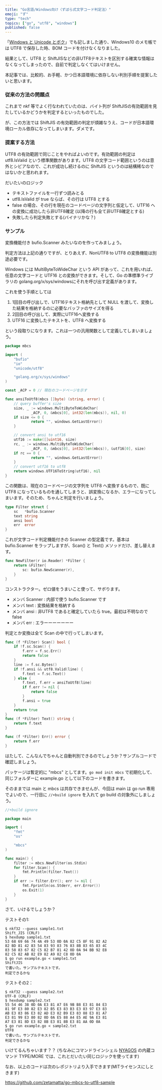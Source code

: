 ```yaml
---
title: "Go言語/Windows向け〈ずぼら式文字コード判定法〉"
emoji: "ず"
type: "tech"
topics: ["go", "utf8", "windows"]
published: false
---
```


「[Windows と Unicode とボク](https://zenn.dev/zetamatta/books/b820d588f4856bcf836c)」でも記しました通り、Windows10 のメモ帳では UTF8 で保存した時、BOM コードを付けなくなりました。

結果として、UTF8 と ShiftJISなどの非UTF8テキストを区別する確実な情報はなくなってしまったので、自前で判定しなくてはいけません。

本記事では、比較的、お手軽、かつ日本語環境に依存しない判別手順を提案したいと思います。

### 従来の方法の問題点

これまで nkf 等でよく行なわれていたのは、バイト列が ShiftJISの有効範囲を見たしているかどうかを判定するといったものでした。

が、この方法では ShiftJIS の有効範囲の判定が煩雑なうえ、コードが日本語環境ローカル依存になってしまいます。ダメです。

### 提案する方法

UTF8 の有効範囲で同じことをやればよいのです。有効範囲の判定は utf8.IsValid という標準関数があります。UTF8 の文字コード範囲というのは意外とシビアなので、これが成功し続けるのに ShiftJIS というのは結構稀なのではないかと思われます。

だいたいのロジック

* テキストファイルを一行ずつ読みとる
* utf8.IsValid が true ならば、その行は UTF8 とする
* false の場合、その行を現在のコードページの文字列と仮定して、UTF16 への変換に成功したら非UTF8確定 (以降の行も全て非UTF8確定とする)
* 失敗したら判定失敗とする(バイナリかな？)

### サンプル

変換機能付き bufio.Scanner みたいなのを作ってみましょう。

判定方法は上記の通りですが、とりあえず、NonUTF8 to UTF8 の変換機能は別途必要です。

Windows には MultiByteToWideChar という API があって、これを用いれば、任意の文字コードと UTF16 との変換ができます。そして、Go の準標準ライブラリの golang.org/x/sys/windowsにそれを呼び出す定義があります。

これを使う手順としては

1. 1回目の呼び出しで、UTF16テキスト格納先として NULL を渡して、変換した結果を格納するのに必要なバッファのサイズを得る
2. 2回目の呼び出して、実際にUTF16へ変換する
3. UTF16 に変換したテキストを、UTF8 へ変換する

という段取りになります。これは一つの汎用関数として定義してしまいましょう。

```go
package mbcs

import (
    "bufio"
    "io"
    "unicode/utf8"

    "golang.org/x/sys/windows"
)

const _ACP = 0 // 現在のコードページを示す

func ansiToUtf8(mbcs []byte) (string, error) {
    // query buffer's size
    size, _ := windows.MultiByteToWideChar(
            _ACP, 0, &mbcs[0], int32(len(mbcs)), nil, 0)
    if size <= 0 {
            return "", windows.GetLastError()
    }

    // convert ansi to utf16
    utf16 := make([]uint16, size)
    rc, _ := windows.MultiByteToWideChar(
            _ACP, 0, &mbcs[0], int32(len(mbcs)), &utf16[0], size)
    if rc == 0 {
            return "", windows.GetLastError()
    }
    // convert utf16 to utf8
    return windows.UTF16ToString(utf16), nil
}
```

この関数は、現在のコードページの文字列を UTF8 へ変換するもので、既に UTF8 になっているものを通してしまうと、誤変換になるか、エラーになってしまいます。そのため、ちゃんと判定を行いましょう。

```go
type Filter struct {
    sc   *bufio.Scanner
    text string
    ansi bool
    err  error
}
```

これが文字コード判定機能付きの Scanner の型定義です。基本は bufio.Scanner をラップしますが、Scan() と Text() メソッドだけ、差し替えます。

```go
func NewFilter(r io.Reader) *Filter {
    return &Filter{
        sc: bufio.NewScanner(r),
    }
}
```

コンストラクター。ゼロ値をうまいこと使って、サボります。

- メンバ Scanner : 内部で使う bufio.Scanner です
- メンバ text : 変換結果を格納する
- メンバ ansi : 非UTF8 であると確定していたら true。最初は不明なので false
- メンバ err : エラーーーーーーー

判定とか変換は全て Scan の中で行ってしまいます。

```go
func (f *Filter) Scan() bool {
    if !f.sc.Scan() {
        f.err = f.sc.Err()
        return false
    }
    line := f.sc.Bytes()
    if !f.ansi && utf8.Valid(line) {
        f.text = f.sc.Text()
    } else {
        f.text, f.err = ansiToUtf8(line)
        if f.err != nil {
            return false
        }
        f.ansi = true
    }
    return true
}
func (f *Filter) Text() string {
    return f.text
}

func (f *Filter) Err() error {
    return f.err
}
```

はたして、こんなんでちゃんと自動判別できるのでしょうか？サンプルコードで確認しましょう。

パッケージは暫定的に "mbcs" としてます。`go mod init mbcs` で初期化して、同じフォルダーに example.go として以下のコードを書きます。

そのままでは main と mbcs は共存できませんが、今回は main は go run 専用でよいので、一行目に `//+build ignore` を入れて go build の対象外にしましょう。

```go
//+build ignore

package main

import (
    "fmt"
    "os"

    "mbcs"
)

func main() {
    filter := mbcs.NewFilter(os.Stdin)
    for filter.Scan() {
        fmt.Println(filter.Text())
    }
    if err := filter.Err(); err != nil {
        fmt.Fprintln(os.Stderr, err.Error())
        os.Exit(1)
    }
}
```

さて、いけるでしょうか？

テストその1:

```
$ nkf32 --guess sample1.txt
Shift_JIS (CRLF)
$ hexdump sample1.txt
53 68 69 66 74 4A 49 53 0D 0A 82 C5 8F 91 82 A2
82 BD 81 42 83 54 83 93 83 76 83 8B 83 65 83 4C
83 58 83 67 82 C5 82 B7 81 42 0D 0A 94 BB 92 E8
82 C5 82 AB 82 E9 82 A9 82 C8 0D 0A
$ go run example.go < sample1.txt
ShiftJIS
で書いた。サンプルテキストです。
判定できるかな
```

テストその2：

```
$ nkf32 --guess sample2.txt
UTF-8 (CRLF)
$ hexdump sample2.txt
55 54 46 38 0D 0A E3 81 A7 E6 9B B8 E3 81 84 E3
81 9F E3 80 82 E3 82 B5 E3 83 B3 E3 83 97 E3 83
AB E3 83 86 E3 82 AD E3 82 B9 E3 83 88 E3 81 A7
E3 81 99 E3 80 82 0D 0A E5 88 A4 E5 AE 9A E3 81
A7 E3 81 8D E3 82 8B E3 81 8B E3 81 AA 0D 0A
$ go run example.go < sample2.txt
UTF8
で書いた。サンプルテキストです。
判定できるかな
```

いけてるんちゃいます？？ (ちなみにコマンドラインシェル [NYAGOS](https://github.com/zetamatta/nyagos) の内蔵コマンド TYPE/MORE では、これとだいたい同じロジックを使ってます)

なお、以上のコードは次のレポジトリより入手できます(MITライセンスにしときます)

https://github.com/zetamatta/go-mbcs-to-utf8-sample
